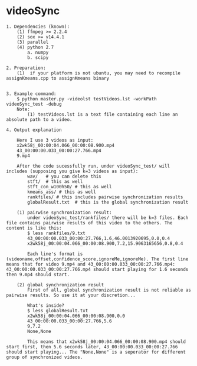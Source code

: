 # videoSync

	1. Dependencies (known):
		(1) ffmpeg >= 2.2.4
		(2) sox >= v14.4.1
		(3) parallel
		(4) python 2.7
			a. numpy
			b. scipy

	2. Preparation:
		(1)  if your platform is not ubuntu, you may need to recompile assignKmeans.cpp to assignKmeans binary


	3. Example command:
		$ python master.py -videolst testVideos.lst -workPath videoSync_test -debug 
		Note: 
			(1) testVideos.lst is a text file containing each line an absolute path to a video.

	4. Output explanation

		Here I use 3 videos as input:
		x2wk58j_00:00:04.066_00:00:08.900.mp4
		43_00:00:00.033_00:00:27.766.mp4
		9.mp4

		After the code sucessfully run, under videoSync_test/ will includes (supposing you give k=3 videos as input):
			wav/   # you can delete this
			stft/  # this as well
			stft_con_w100h50/ # this as well
			kmeans_ass/ # this as well
			rankfiles/ # this includes pairwise synchronization results
			globalResult.txt  # this is the global synchronization result

		(1) pairwise synchronization result:
			under videoSync_test/rankfiles/ there will be k=3 files. Each file contains pairwise results of this video to the others. The content is like this:
			$ less rankfiles/9.txt
			43_00:00:00.033_00:00:27.766,1.6,46.0013920695,0.0,0.4
			x2wk58j_00:00:04.066_00:00:08.900,7.2,15.9063165656,0.8,0.4

			Each line's format is (videoname,offset,confidence_score,ignoreMe,ignoreMe). The first line means that for video 9.mp4 and 43_00:00:00.033_00:00:27.766.mp4: 43_00:00:00.033_00:00:27.766.mp4 should start playing for 1.6 seconds then 9.mp4 should start.

		(2) global synchronization result
			First of all, global synchronization result is not reliable as pairwise results. So use it at your discretion...

			What's inside?
			$ less globalResult.txt
			x2wk58j_00:00:04.066_00:00:08.900,0.0
			43_00:00:00.033_00:00:27.766,5.6
			9,7.2
			None,None

			This means that x2wk58j_00:00:04.066_00:00:08.900.mp4 should start first, then 5.6 seconds later, 43_00:00:00.033_00:00:27.766 should start playing... The "None,None" is a seperator for different group of synchronized videos.
